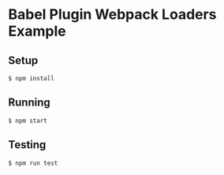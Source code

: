 # Babel Plugin Webpack Loaders Example

## Setup

```
$ npm install
```

## Running

```
$ npm start
```

## Testing

```
$ npm run test
```
